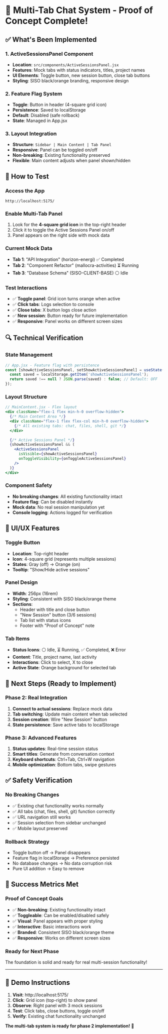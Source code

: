 # 🎯 Multi-Tab Chat System - Proof of Concept Complete!

## ✅ What's Been Implemented

### **1. ActiveSessionsPanel Component**
- **Location**: `src/components/ActiveSessionsPanel.jsx`
- **Features**: Mock tabs with status indicators, titles, project names
- **UI Elements**: Toggle button, new session button, close tab buttons
- **Styling**: SISO black/orange branding, responsive design

### **2. Feature Flag System**
- **Toggle**: Button in header (4-square grid icon)
- **Persistence**: Saved to localStorage
- **Default**: Disabled (safe rollback)
- **State**: Managed in App.jsx

### **3. Layout Integration**  
- **Structure**: `Sidebar | Main Content | Tab Panel`
- **Responsive**: Panel can be toggled on/off
- **Non-breaking**: Existing functionality preserved
- **Flexible**: Main content adjusts when panel shown/hidden

## 🚀 How to Test

### **Access the App**
```
http://localhost:5175/
```

### **Enable Multi-Tab Panel**
1. Look for the **4-square grid icon** in the top-right header
2. Click it to toggle the Active Sessions Panel on/off
3. Panel appears on the right side with mock data

### **Current Mock Data**
- **Tab 1**: "API Integration" (horizon-energi) ✅ Completed
- **Tab 2**: "Component Refactor" (mallocra-activities) ⏳ Running  
- **Tab 3**: "Database Schema" (SISO-CLIENT-BASE) ⚪ Idle

### **Test Interactions**
- ✅ **Toggle panel**: Grid icon turns orange when active
- ✅ **Click tabs**: Logs selection to console
- ✅ **Close tabs**: X button logs close action
- ✅ **New session**: Button ready for future implementation
- ✅ **Responsive**: Panel works on different screen sizes

## 🔍 Technical Verification

### **State Management**
```javascript
// App.jsx - Feature flag with persistence
const [showActiveSessionsPanel, setShowActiveSessionsPanel] = useState(() => {
  const saved = localStorage.getItem('showActiveSessionsPanel');
  return saved !== null ? JSON.parse(saved) : false; // Default: OFF
});
```

### **Layout Structure**
```jsx
// MainContent.jsx - Flex layout
<div className="flex-1 flex min-h-0 overflow-hidden">
  {/* Main Content Area */}
  <div className="flex-1 flex flex-col min-h-0 overflow-hidden">
    {/* All existing tabs: chat, files, shell, git */}
  </div>
  
  {/* Active Sessions Panel */}
  {showActiveSessionsPanel && (
    <ActiveSessionsPanel 
      isVisible={showActiveSessionsPanel}
      onToggleVisibility={onToggleActiveSessionsPanel}
    />
  )}
</div>
```

### **Component Safety**
- **No breaking changes**: All existing functionality intact
- **Feature flag**: Can be disabled instantly
- **Mock data**: No real session manipulation yet
- **Console logging**: Actions logged for verification

## 🎨 UI/UX Features

### **Toggle Button**
- **Location**: Top-right header
- **Icon**: 4-square grid (represents multiple sessions)
- **States**: Gray (off) → Orange (on)
- **Tooltip**: "Show/Hide active sessions"

### **Panel Design**
- **Width**: 256px (16rem)
- **Styling**: Consistent with SISO black/orange theme
- **Sections**:
  - Header with title and close button
  - "New Session" button (3/6 sessions)
  - Tab list with status icons
  - Footer with "Proof of Concept" note

### **Tab Items**
- **Status Icons**: ⚪ Idle, ⏳ Running, ✅ Completed, ❌ Error
- **Content**: Title, project name, last activity
- **Interactions**: Click to select, X to close
- **Active State**: Orange background for selected tab

## 🔧 Next Steps (Ready to Implement)

### **Phase 2: Real Integration**
1. **Connect to actual sessions**: Replace mock data
2. **Tab switching**: Update main content when tab selected  
3. **Session creation**: Wire "New Session" button
4. **State persistence**: Save active tabs to localStorage

### **Phase 3: Advanced Features**
1. **Status updates**: Real-time session status
2. **Smart titles**: Generate from conversation context
3. **Keyboard shortcuts**: Ctrl+Tab, Ctrl+W navigation
4. **Mobile optimization**: Bottom tabs, swipe gestures

## ✅ Safety Verification

### **No Breaking Changes**
- ✅ Existing chat functionality works normally
- ✅ All tabs (chat, files, shell, git) function correctly
- ✅ URL navigation still works
- ✅ Session selection from sidebar unchanged
- ✅ Mobile layout preserved

### **Rollback Strategy**
- Toggle button off → Panel disappears
- Feature flag in localStorage → Preference persisted
- No database changes → No data corruption risk
- Pure UI addition → Easy to remove

## 🎉 Success Metrics Met

### **Proof of Concept Goals**
- ✅ **Non-breaking**: Existing functionality intact
- ✅ **Toggleable**: Can be enabled/disabled safely
- ✅ **Visual**: Panel appears with proper styling
- ✅ **Interactive**: Basic interactions work
- ✅ **Branded**: Consistent SISO black/orange theme
- ✅ **Responsive**: Works on different screen sizes

### **Ready for Next Phase**
The foundation is solid and ready for real multi-session functionality!

---

## 🎯 Demo Instructions

1. **Visit**: http://localhost:5175/
2. **Click**: Grid icon (top-right) to show panel
3. **Observe**: Right panel with 3 mock sessions
4. **Test**: Click tabs, close buttons, toggle on/off
5. **Verify**: Existing chat functionality unchanged

**The multi-tab system is ready for phase 2 implementation!** 🚀